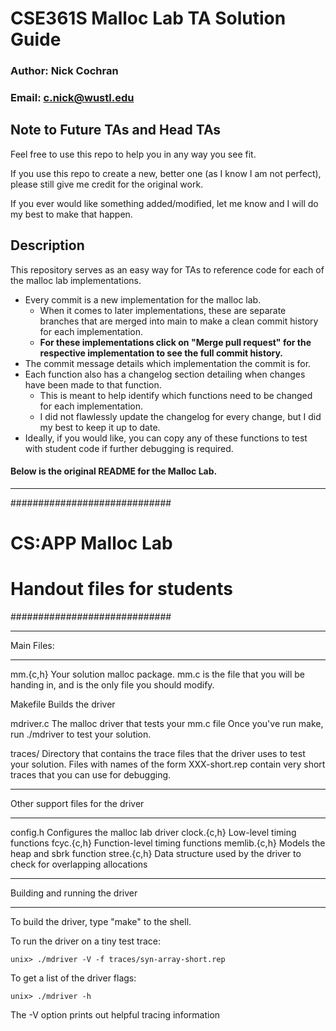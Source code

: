 # CSE361S Malloc Lab TA Solution Guide

### Author: Nick Cochran
### Email: c.nick@wustl.edu

## Note to Future TAs and Head TAs

Feel free to use this repo to help you in any way you see fit.

If you use this repo to create a new, better one (as I know I am not perfect),
    please still give me credit for the original work.

If you ever would like something added/modified, let me know and I will do my best to make that happen.

## Description

This repository serves as an easy way for TAs to reference code for each of the malloc lab implementations.

- Every commit is a new implementation for the malloc lab.
  - When it comes to later implementations, these are separate branches that are merged into main
        to make a clean commit history for each implementation.
  - **For these implementations click on "Merge pull request" for the respective implementation
        to see the full commit history.**
- The commit message details which implementation the commit is for.
- Each function also has a changelog section detailing when changes have been made to that function.
    - This is meant to help identify which functions need to be changed for each implementation.
    - I did not flawlessly update the changelog for every change, but I did my best to keep it up to date.
- Ideally, if you would like,
    you can copy any of these functions to test with student code if further debugging is required.

#### Below is the original README for the Malloc Lab.

---



#############################
# CS:APP Malloc Lab
# Handout files for students
#############################

***********
Main Files:
***********

mm.{c,h}
        Your solution malloc package. mm.c is the file that you
        will be handing in, and is the only file you should modify.

Makefile
        Builds the driver 

mdriver.c
        The malloc driver that tests your mm.c file
        Once you've run make, run ./mdriver to test
        your solution. 

traces/
	Directory that contains the trace files that the driver uses
	to test your solution. Files with names of the form XXX-short.rep
	contain very short traces that you can use for debugging.

**********************************
Other support files for the driver
**********************************
config.h	Configures the malloc lab driver
clock.{c,h}	Low-level timing functions
fcyc.{c,h}	Function-level timing functions
memlib.{c,h}	Models the heap and sbrk function
stree.{c,h}     Data structure used by the driver to check for
		overlapping allocations

*******************************
Building and running the driver
*******************************
To build the driver, type "make" to the shell.

To run the driver on a tiny test trace:

	unix> ./mdriver -V -f traces/syn-array-short.rep

To get a list of the driver flags:

	unix> ./mdriver -h

The -V option prints out helpful tracing information
